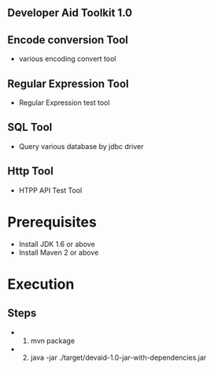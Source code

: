 Developer Aid Toolkit 1.0
-----------------------------
## Encode conversion Tool
* various encoding convert tool
## Regular Expression Tool
* Regular Expression test tool
## SQL Tool
* Query various database by jdbc driver
## Http Tool
* HTPP API Test Tool

# Prerequisites
* Install JDK 1.6 or above
* Install Maven 2 or above

# Execution
## Steps
* 1) mvn package
* 2) java -jar ./target/devaid-1.0-jar-with-dependencies.jar

